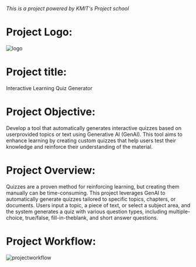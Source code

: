 *This is a project powered by KMIT's Project school*
# Project Logo:
![logo](https://github.com/user-attachments/assets/0d6a1c94-d7ef-4f2e-8f94-bfd26addf8cc)


# Project title: 
Interactive Learning Quiz Generator

# Project Objective:
Develop a tool that automatically generates interactive quizzes based on userprovided topics or text using Generative AI (GenAI). This tool aims to enhance
learning by creating custom quizzes that help users test their knowledge and
reinforce their understanding of the material.

# Project Overview:
Quizzes are a proven method for reinforcing learning, but creating them
manually can be time-consuming. This project leverages GenAI to automatically
generate quizzes tailored to specific topics, chapters, or documents. Users input
a topic, a piece of text, or select a subject area, and the system generates a
quiz with various question types, including multiple-choice, true/false, fill-in-theblank, and short answer questions.

# Project Workflow:
![projectworkflow](https://github.com/user-attachments/assets/c4dca94a-9e6d-457f-8568-5ed6cced074d)



